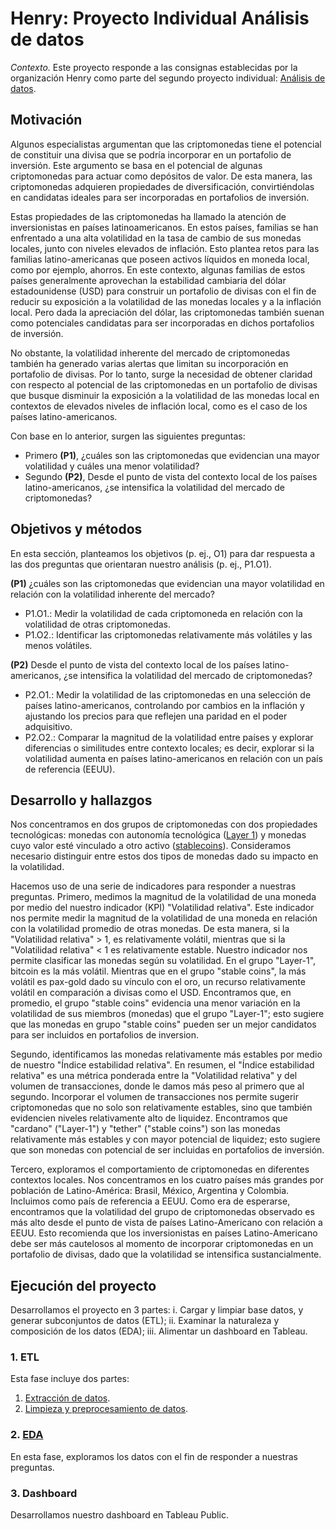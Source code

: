# Henry: Proyecto Individual Análisis de datos
*Contexto.* Este proyecto responde a las consignas establecidas por la organización Henry como parte del segundo proyecto individual: [Análisis de datos](https://github.com/soyHenry/PI_DA).

## Motivación
Algunos especialistas argumentan que las criptomonedas tiene el potencial de constituir una divisa que se podría incorporar en un portafolio de inversión. Este argumento se basa en el potencial de algunas criptomonedas para actuar como depósitos de valor. De esta manera, las criptomonedas adquieren propiedades de diversificación, convirtiéndolas en candidatas ideales para ser incorporadas en portafolios de inversión.

Estas propiedades de las criptomonedas ha llamado la atención de inversionistas en países latinoamericanos. En estos países, familias se han enfrentado a una alta volatilidad en la tasa de cambio de sus monedas locales, junto con niveles elevados de inflación. Esto plantea retos para las familias latino-americanas que poseen activos líquidos en moneda local, como por ejemplo, ahorros. En este contexto, algunas familias de estos países generalmente aprovechan la estabilidad cambiaria del dólar estadounidense (USD) para construir un portafolio de divisas con el fin de reducir su exposición a la volatilidad de las monedas locales y a la inflación local. Pero dada la apreciación del dólar, las criptomonedas también suenan como potenciales candidatas para ser incorporadas en dichos portafolios de inversión.

No obstante, la volatilidad inherente del mercado de criptomonedas también ha generado varias alertas que limitan su incorporación en portafolio de divisas. Por lo tanto, surge la necesidad de obtener claridad con respecto al potencial de las criptomonedas en un portafolio de divisas que busque disminuir la exposición a la volatilidad de las monedas local en contextos de elevados niveles de inflación local, como es el caso de los países latino-americanos.

Con base en lo anterior, surgen las siguientes preguntas:
- Primero **(P1)**, ¿cuáles son las criptomonedas que evidencian una mayor volatilidad y cuáles una menor volatilidad?
- Segundo **(P2)**, Desde el punto de vista del contexto local de los países latino-americanos, ¿se intensifica la volatilidad del mercado de criptomonedas?

## Objetivos y métodos
En esta sección, planteamos los objetivos (p. ej., O1) para dar respuesta a las dos preguntas que orientaran nuestro análisis (p. ej., P1.O1).

**(P1)** ¿cuáles son las criptomonedas que evidencian una mayor volatilidad en relación con la volatilidad inherente del mercado?
- P1.O1.: Medir la volatilidad de cada criptomoneda en relación con la volatilidad de otras criptomonedas.
- P1.O2.: Identificar las criptomonedas relativamente más volátiles y las menos volátiles.

**(P2)** Desde el punto de vista del contexto local de los países latino-americanos, ¿se intensifica la volatilidad del mercado de criptomonedas?
- P2.O1.: Medir la volatilidad de las criptomonedas en una selección de países latino-americanos, controlando por cambios en la inflación y ajustando los precios para que reflejen una paridad en el poder adquisitivo.
- P2.O2.: Comparar la magnitud de la volatilidad entre países y explorar diferencias o similitudes entre contexto locales; es decir, explorar si la volatilidad aumenta en países latino-americanos en relación con un país de referencia (EEUU).

## Desarrollo y hallazgos

Nos concentramos en dos grupos de criptomonedas con dos propiedades tecnológicas: monedas con autonomía tecnológica ([Layer 1](https://www.techopedia.com/definition/layer-1-in-blockchain)) y monedas cuyo valor esté vinculado a otro activo ([stablecoins](https://www.investopedia.com/terms/s/stablecoin.asp)). Consideramos necesario distinguir entre estos dos tipos de monedas dado su impacto en la volatilidad. 

Hacemos uso de una serie de indicadores para responder a nuestras preguntas. Primero, medimos la magnitud de la volatilidad de una moneda por medio del nuestro indicador (KPI) "Volatilidad relativa". Este indicador nos permite medir la magnitud de la volatilidad de una moneda en relación con la volatilidad promedio de otras monedas. De esta manera, si la "Volatilidad relativa" > 1, es relativamente volátil, mientras que si  la "Volatilidad relativa" < 1 es relativamente estable. Nuestro indicador nos permite clasificar las monedas según su volatilidad. En el grupo "Layer-1", bitcoin es la más volátil. Mientras que en el grupo "stable coins", la más volátil es pax-gold dado su vínculo con el oro, un recurso relativamente volátil en comparación a divisas como el USD. Encontramos que, en promedio, el grupo "stable coins" evidencia una menor variación en la volatilidad de sus miembros (monedas) que el grupo  "Layer-1"; esto sugiere que las monedas en grupo "stable coins" pueden ser un mejor candidatos para ser incluidos en portafolios de inversion.

Segundo, identificamos las monedas relativamente más estables por medio de nuestro "Índice estabilidad relativa". En resumen, el "Índice estabilidad relativa" es una métrica ponderada entre la "Volatilidad relativa" y del volumen de transacciones, donde le damos más peso al primero que al segundo. Incorporar el volumen de transacciones nos permite sugerir criptomonedas que no solo son relativamente estables, sino que también evidencien niveles relativamente alto de liquidez. Encontramos que "cardano" ("Layer-1") y "tether" ("stable coins") son las monedas relativamente más estables y con mayor potencial de liquidez; esto sugiere que son monedas con potencial de ser incluidas en portafolios de inversión.

Tercero, exploramos el comportamiento de criptomonedas en diferentes contextos locales. Nos concentramos en los cuatro países más grandes por población de Latino-América: Brasil, México, Argentina y Colombia. Incluimos como país de referencia a EEUU. Como era de esperarse, encontramos que la volatilidad del grupo de criptomonedas observado es más alto desde el punto de vista de países Latino-Americano con relación a EEUU. Esto recomienda que los inversionistas en países Latino-Americano debe ser más cautelosos al momento de incorporar criptomonedas en un portafolio de divisas, dado que la volatilidad se intensifica sustancialmente.

## Ejecución del proyecto
Desarrollamos el proyecto en 3 partes: i. Cargar y limpiar base datos, y generar subconjuntos de datos (ETL); ii. Examinar la naturaleza y composición de los datos (EDA); iii. Alimentar un dashboard en Tableau.

### 1. ETL
Esta fase incluye dos partes:
1. [Extracción de datos](data_process/01_etl_v7.ipynb).
2. [Limpieza y preprocesamiento de datos](data_process/02_etl_tranform_v2.ipynb).

### 2. [EDA](data_process/03_eda_v2.ipynb)
En esta fase, exploramos los datos con el fin de responder a nuestras preguntas.

### 3. Dashboard
Desarrollamos nuestro dashboard en Tableau Public.